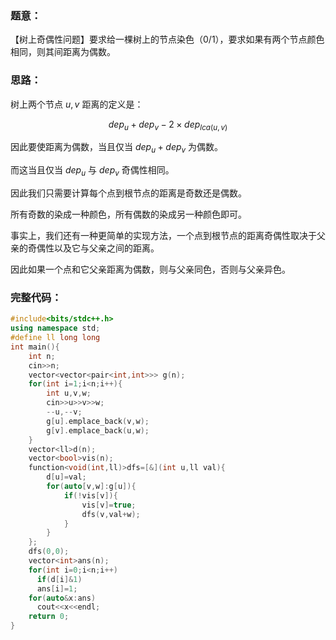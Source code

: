 ### 题意：

【树上奇偶性问题】要求给一棵树上的节点染色（$0/1$），要求如果有两个节点颜色相同，则其间距离为偶数。

### 思路：

树上两个节点 $u,v$ 距离的定义是：

$$dep_u+dep_v-2 \times dep_{lca(u,v)}$$

因此要使距离为偶数，当且仅当 $dep_u+dep_v$ 为偶数。

而这当且仅当 $dep_u$ 与 $dep_v$ 奇偶性相同。

因此我们只需要计算每个点到根节点的距离是奇数还是偶数。

所有奇数的染成一种颜色，所有偶数的染成另一种颜色即可。

事实上，我们还有一种更简单的实现方法，一个点到根节点的距离奇偶性取决于父亲的奇偶性以及它与父亲之间的距离。

因此如果一个点和它父亲距离为偶数，则与父亲同色，否则与父亲异色。

### 完整代码：

```cpp
#include<bits/stdc++.h>
using namespace std;
#define ll long long
int main(){
    int n;
	cin>>n;
	vector<vector<pair<int,int>>> g(n);
	for(int i=1;i<n;i++){
		int u,v,w;
		cin>>u>>v>>w;
		--u,--v;
		g[u].emplace_back(v,w);
		g[v].emplace_back(u,w);
	}
    vector<ll>d(n);
	vector<bool>vis(n);
	function<void(int,ll)>dfs=[&](int u,ll val){
        d[u]=val;
		for(auto[v,w]:g[u]){
			if(!vis[v]){
				vis[v]=true;
				dfs(v,val+w);
			}
		}
    };
    dfs(0,0);
    vector<int>ans(n);
    for(int i=0;i<n;i++)
	  if(d[i]&1)
      ans[i]=1;
    for(auto&x:ans)
	  cout<<x<<endl;
	return 0;
}
```
